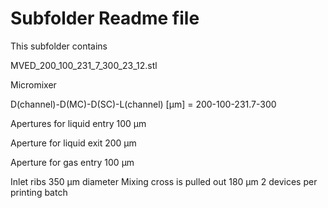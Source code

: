 # Subfolder Readme file
This subfolder contains

MVED_200_100_231_7_300_23_12.stl

Micromixer

D(channel)-D(MC)-D(SC)-L(channel) [µm]
= 200-100-231.7-300

Apertures for liquid entry
100 µm

Aperture for liquid exit
200 µm

Aperture for gas entry
100 µm

Inlet ribs 350 µm diameter
Mixing cross is pulled out 180 µm
2 devices per printing batch
